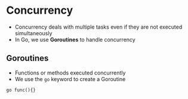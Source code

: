 # Concurrency
- Concurrency deals with multiple tasks even if they are not executed simultaneously
- In Go, we use **Goroutines** to handle concurrency

## Goroutines
- Functions or methods executed concurrently
- We use the `go` keyword to create a Goroutine

```
go func(){}
```
